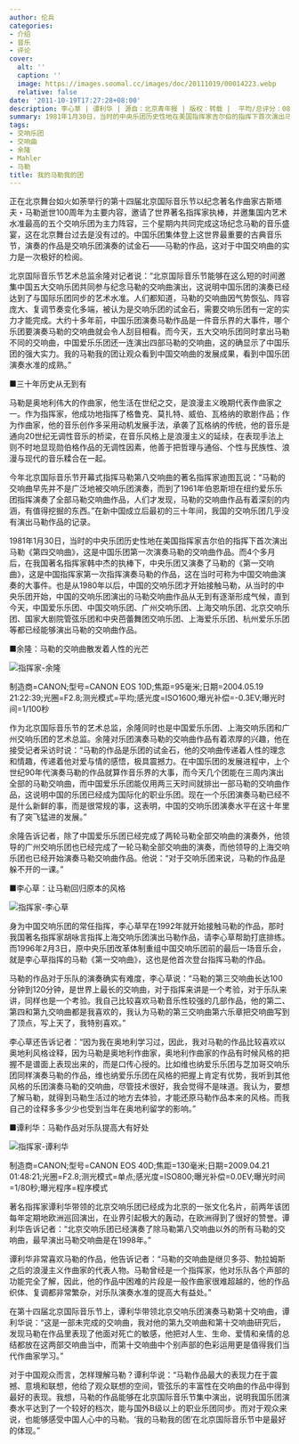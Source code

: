 ```yaml
---
author: 伦兵
categories:
- 介绍
- 音乐
- 评论
cover:
  alt: ''
  caption: ''
  image: https://images.soomal.cc/images/doc/20111019/00014223.webp
  relative: false
date: '2011-10-19T17:27:28+08:00'
description: 李心草 | 谭利华 | 源自：北京青年报 | 版权：转载 |  平均/总评分：08.00/16
summary: 1981年1月30日，当时的中央乐团历史性地在美国指挥家吉尔伯的指挥下首次演出马勒《第四交响曲》，这是中国乐团第一次演奏马勒的交响曲作品。而4个多月后，在我国著名指挥家韩中杰的执棒下，中央乐团又演奏了马勒的《第一交响曲》，这是中国指挥家第一次指挥演奏马勒的作品，这在当时可称为中国交响曲演奏的大事件。也是从1980年以后，中国的交响乐团才开始接触马勒……
tags:
- 交响乐团
- 交响曲
- 余隆
- Mahler
- 马勒
title: 我的马勒我的团
---
```


正在北京舞台如火如荼举行的第十四届北京国际音乐节以纪念著名作曲家古斯塔夫・马勒逝世100周年为主要内容，邀请了世界著名指挥家执棒，并邀集国内艺术水准最高的五个交响乐团为主力阵容，三个星期内共同完成这场纪念马勒的音乐盛宴，这在北京舞台过去是没有过的。中国乐团集体登上这世界最重要的古典音乐节，演奏的作品是交响乐团演奏的试金石――马勒的作品，这对于中国交响曲的实力是一次极好的检阅。

北京国际音乐节艺术总监余隆对记者说：“北京国际音乐节能够在这么短的时间邀集中国五大交响乐团共同参与纪念马勒的交响曲演出，这说明中国乐团的演奏已经达到了与国际乐团同步的艺术水准。人们都知道，马勒的交响曲因气势恢弘、阵容庞大、复调节奏变化多端，被认为是交响乐团的试金石，需要交响乐团有一定的实力才能完成。大约十多年前，中国乐团演奏马勒作品是一件音乐界的大事件，哪个乐团要演奏马勒的交响曲就会令人刮目相看。而今天，五大交响乐团同时拿出马勒不同的交响曲，中国爱乐乐团还一连演出四部马勒的交响曲，这的确显示了中国乐团的强大实力。我的马勒我的团让观众看到中国交响曲的发展成果，看到中国乐团演奏水准的成熟。”

■三十年历史从无到有

马勒是奥地利伟大的作曲家，他生活在世纪之交，是浪漫主义晚期代表作曲家之一。作为指挥家，他成功地指挥了格鲁克、莫扎特、威伯、瓦格纳的歌剧作品；作为作曲家，他的音乐创作多采用动机发展手法，承袭了瓦格纳的传统，他的音乐是通向20世纪无调性音乐的桥梁，在音乐风格上是浪漫主义的延续，在表现手法上则不时地显现勋伯格作品的无调性因素，他善于把哲理与通俗、个性与民族性、浪漫与现代的音乐糅合在一起。

今年北京国际音乐节开幕式指挥马勒第八交响曲的著名指挥家迪图瓦说：“马勒的交响曲早先并不是广泛地被交响乐团演奏，而到了1961年伯恩斯坦在纽约爱乐乐团指挥演奏了全部马勒交响曲作品，人们才发现，马勒的交响曲作品有着深刻的内涵，有值得挖掘的东西。”在新中国成立后最初的三十年间，我国的交响乐团几乎没有演出马勒作品的记录。

1981年1月30日，当时的中央乐团历史性地在美国指挥家吉尔伯的指挥下首次演出马勒《第四交响曲》，这是中国乐团第一次演奏马勒的交响曲作品。而4个多月后，在我国著名指挥家韩中杰的执棒下，中央乐团又演奏了马勒的《第一交响曲》，这是中国指挥家第一次指挥演奏马勒的作品，这在当时可称为中国交响曲演奏的大事件。也是从1980年以后，中国的交响乐团才开始接触马勒，从当时的中央乐团开始，中国的交响乐团演出的马勒交响曲作品从无到有逐渐形成气候，直到今天，中国爱乐乐团、中国交响乐团、广州交响乐团、上海交响乐团、北京交响乐团、国家大剧院管弦乐团和中央芭蕾舞团交响乐团、上海爱乐乐团、杭州爱乐乐团等都已经能够演出马勒的交响曲作品。

■余隆：马勒的交响曲散发着人性的光芒

![指挥家-余隆](https://images.soomal.cc/images/doc/20111019/00014223.webp)

制造商=CANON;型号=CANON EOS 10D;焦距=95毫米;日期=2004.05.19 21:22:39;光圈=F2.8;测光模式=平均;感光度=ISO1600;曝光补偿=-0.3EV;曝光时间=1/100秒



作为北京国际音乐节的艺术总监，余隆同时也是中国爱乐乐团、上海交响乐团和广州交响乐团的艺术总监。余隆对乐团演奏马勒的交响曲作品有着浓厚的兴趣，他在接受记者采访时说：“马勒的作品是乐团的试金石，他的交响曲传递着人性的理念和情趣，传递着他对爱与情的感悟，极具震撼力。在中国乐团的发展进程中，上个世纪90年代演奏马勒的作品就算作音乐界的大事，而今天几个团能在三周内演出全部的马勒交响曲，而中国爱乐乐团能仅用两三天时间就排出一部马勒的交响曲作品，这说明中国的乐团已经成为国际化的职业乐团。现在一个乐团演奏马勒已经不是什么新鲜的事，而是很常规的事，这表明，中国的交响乐团演奏水平在这十年里有了突飞猛进的发展。”

余隆告诉记者，除了中国爱乐乐团已经完成了两轮马勒全部交响曲的演奏外，他领导的广州交响乐团也已经完成了一轮马勒全部交响曲的演奏，而他领导的上海交响乐团也已经开始演奏马勒交响曲作品。他说：“对于交响乐团来说，马勒的作品是躲不开的一课。”

■李心草：让马勒回归原本的风格

![指挥家-李心草](https://images.soomal.cc/images/doc/20111019/00014224.webp)





身为中国交响乐团的常任指挥，李心草早在1992年就开始接触马勒的作品，那时我国著名指挥家胡咏言指挥上海交响乐团演出马勒作品，请李心草帮助打底排练。而1996年2月3日，原中央乐团改革体制重组中国交响乐团前的最后一场音乐会，就是李心草指挥的马勒《第一交响曲》，这也是他首次登台指挥马勒的作品。

马勒的作品对于乐队的演奏确实有难度，李心草说：“马勒的第三交响曲长达100分钟到120分钟，是世界上最长的交响曲，对于指挥来讲是一个考验，对于乐队来讲，同样也是一个考验。我自己比较喜欢马勒音乐性较强的几部作品，他的第二、第四和第九交响曲都是我喜欢的，我认为马勒的第三交响曲第六乐章把交响曲写到了顶点，写上天了，我特别喜欢。”

李心草还告诉记者：“因为我在奥地利学习过，因此，我对马勒的作品比较喜欢以奥地利风格诠释，因为马勒是奥地利作曲家，奥地利作曲家的作品有时候风格的把握不是谱面上表现出来的，而是口传心授的。比如维也纳爱乐乐团与芝加哥交响乐团同样演奏马勒的作品，维也纳爱乐乐团在风格的把握上肯定有优势，我听到其他风格的乐团演奏马勒的交响曲，尽管技术很好，我会觉得不是味道。我认为，要想了解马勒，就得到马勒生活过的地方去体验，才能还原马勒作品本来的风格。而我自己的诠释多多少少也受到当年在奥地利留学的影响。”

■谭利华：马勒作品对乐队提高大有好处

![指挥家-谭利华](https://images.soomal.cc/images/doc/20111019/00014225.webp)

制造商=CANON;型号=CANON EOS 40D;焦距=130毫米;日期=2009.04.21 01:48:21;光圈=F2.8;测光模式=单点;感光度=ISO800;曝光补偿=0.0EV;曝光时间=1/80秒;曝光程序=程序模式



著名指挥家谭利华带领的北京交响乐团已经成为北京的一张文化名片，前两年该团每年定期地欧洲巡回演出，在业界引起极大的轰动，在欧洲得到了很好的赞誉。谭利华告诉记者：“北京交响乐团已经演奏了除马勒第八交响曲以外的所有马勒的交响曲，最早演出马勒交响曲是在1998年。”

谭利华非常喜欢马勒的作品，他告诉记者：“马勒的交响曲是继贝多芬、勃拉姆斯之后的浪漫主义作曲家的代表人物。马勒曾经是一个指挥家，他对乐队各个声部的功能完全了解，因此，他的作品中困难的片段是一般作曲家很难超越的，他的作品织体、复调都非常繁杂，对乐队演奏水准的提高大有益处。”

在第十四届北京国际音乐节上，谭利华带领北京交响乐团演奏马勒第十交响曲，谭利华说：“这是一部未完成的交响曲，我对他的第九交响曲和第十交响曲研究后，发现马勒在作品里表现了他面对死亡的敏感，他把对人生、生命、爱情和亲情的总结都放在这两部交响曲当中，而第十交响曲中个别声部的色彩运用更是值得我们当代作曲家学习。”

对于中国观众而言，怎样理解马勒？谭利华说：“马勒作品最大的表现力在于震撼、意境和联想，他给了观众联想的空间，管弦乐的丰富性在交响曲的作品中得到最好的表现。我想，马勒的作品能够在北京国际音乐节集中演出，说明我国乐团演奏水平达到了一个较好的档次，能与国外B级以上的职业乐团同步。而对于观众来说，也能够感受中国人心中的马勒。‘我的马勒我的团’在北京国际音乐节中是最好的体现。”